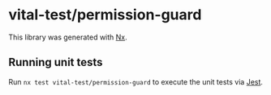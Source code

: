 # vital-test/permission-guard

This library was generated with [Nx](https://nx.dev).

## Running unit tests

Run `nx test vital-test/permission-guard` to execute the unit tests via [Jest](https://jestjs.io).
